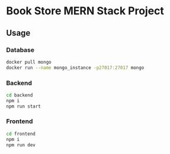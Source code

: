 # Book Store MERN Stack Project

## Usage

### Database
```bash
docker pull mongo
docker run --name mongo_instance -p27017:27017 mongo
```

### Backend
```bash
cd backend
npm i
npm run start
```

### Frontend
```bash
cd frontend
npm i
npm run dev
```
